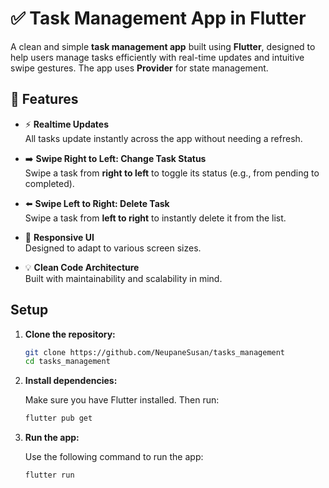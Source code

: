 # ✅ Task Management App in Flutter

A clean and simple **task management app** built using **Flutter**, designed to help users manage tasks efficiently with real-time updates and intuitive swipe gestures. The app uses **Provider** for state management.

## 🧩 Features

- ⚡ **Realtime Updates**  
  All tasks update instantly across the app without needing a refresh.

- ➡️ **Swipe Right to Left: Change Task Status**  
  Swipe a task from **right to left** to toggle its status (e.g., from pending to completed).

- ⬅️ **Swipe Left to Right: Delete Task**  
  Swipe a task from **left to right** to instantly delete it from the list.

- 📱 **Responsive UI**  
  Designed to adapt to various screen sizes.

- 💡 **Clean Code Architecture**  
  Built with maintainability and scalability in mind.

 ## Setup

1. **Clone the repository:**

    ```bash
    git clone https://github.com/NeupaneSusan/tasks_management
    cd tasks_management
    ```

2. **Install dependencies:**

    Make sure you have Flutter installed. Then run:

    ```bash
    flutter pub get
    ```

3. **Run the app:**

    Use the following command to run the app:

    ```bash
    flutter run
    ```
